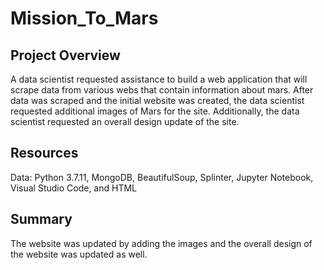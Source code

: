 # Mission_To_Mars

## Project Overview
A data scientist requested assistance to build a web application that will scrape data from various webs that contain information about mars. After data was scraped and the initial website was created,  the data scientist requested additional images of Mars for the site. Additionally, the data scientist requested an overall design update of the site. 

## Resources
Data:
Python 3.7.11, MongoDB, BeautifulSoup, Splinter, Jupyter Notebook, Visual Studio Code, and HTML

## Summary
The website was updated by adding the images and the overall design of the website was updated as well. 
